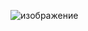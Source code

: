 ![изображение](https://user-images.githubusercontent.com/31572317/233800570-f312125c-74bf-4a2e-bb3b-2a6aacf93735.png)
